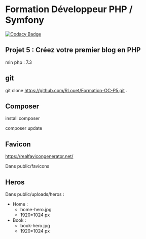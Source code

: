 # Formation Développeur PHP / Symfony

[![Codacy Badge](https://api.codacy.com/project/badge/Grade/e298d43c8c75443fa18801643335069a)](https://app.codacy.com/gh/RLouet/Formation-OC-P5?utm_source=github.com&utm_medium=referral&utm_content=RLouet/Formation-OC-P5&utm_campaign=Badge_Grade)

## Projet 5 : Créez votre premier blog en PHP

min php : 7.3

## git 
git clone https://github.com/RLouet/Formation-OC-P5.git .

## Composer
install composer

composer update

## Favicon
https://realfavicongenerator.net/

Dans public/favicons

## Heros
Dans public/uploads/heros : 
  - Home :
    - home-hero.jpg
    - 1920*1024 px
  - Book :
    - book-hero.jpg
    - 1920*1024 px